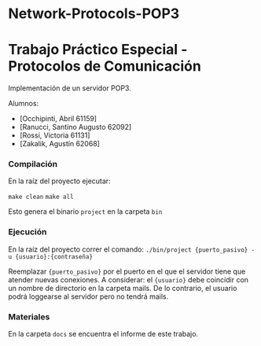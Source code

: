 # Network-Protocols-POP3
# Trabajo Práctico Especial - Protocolos de Comunicación
Implementación de un servidor POP3.

Alumnos:
- [Occhipinti, Abril		61159]
- [Ranucci, Santino Augusto	62092]
- [Rossi, Victoria			61131]
- [Zakalik, Agustín	        62068]


### Compilación
En la raíz del proyecto ejecutar:

```make clean```
```make all```

Esto genera el binario `project` en la carpeta `bin`

### Ejecución
En la raíz del proyecto correr el comando:
```./bin/project {puerto_pasivo} -u {usuario}:{contraseña}```

Reemplazar ```{puerto_pasivo}``` por el puerto en el que el servidor tiene que atender nuevas conexiones.
A considerar: el ```{usuario}``` debe coincidir con un nombre de directorio en la carpeta mails. De lo contrario, el usuario podrá loggearse al servidor pero no tendrá mails.

### Materiales
En la carpeta `docs` se encuentra el informe de este trabajo.

